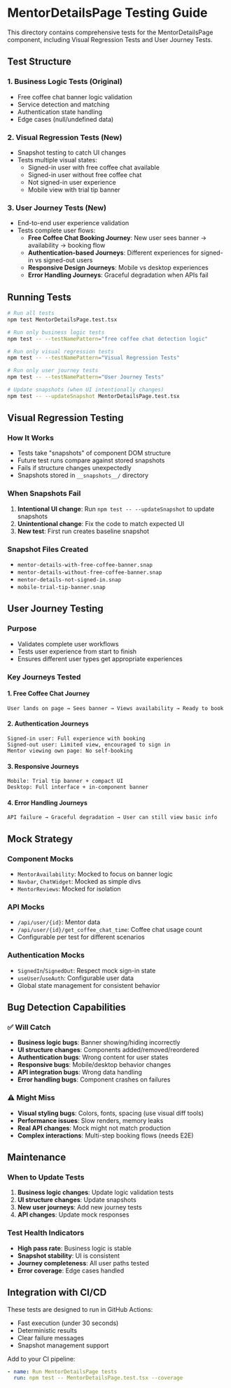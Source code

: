 # MentorDetailsPage Testing Guide

This directory contains comprehensive tests for the MentorDetailsPage component, including Visual Regression Tests and User Journey Tests.

## Test Structure

### 1. **Business Logic Tests** (Original)
- Free coffee chat banner logic validation
- Service detection and matching
- Authentication state handling
- Edge cases (null/undefined data)

### 2. **Visual Regression Tests** (New)
- Snapshot testing to catch UI changes
- Tests multiple visual states:
  - Signed-in user with free coffee chat available
  - Signed-in user without free coffee chat
  - Not signed-in user experience
  - Mobile view with trial tip banner

### 3. **User Journey Tests** (New)
- End-to-end user experience validation
- Tests complete user flows:
  - **Free Coffee Chat Booking Journey**: New user sees banner → availability → booking flow
  - **Authentication-based Journeys**: Different experiences for signed-in vs signed-out users
  - **Responsive Design Journeys**: Mobile vs desktop experiences
  - **Error Handling Journeys**: Graceful degradation when APIs fail

## Running Tests

```bash
# Run all tests
npm test MentorDetailsPage.test.tsx

# Run only business logic tests
npm test -- --testNamePattern="free coffee chat detection logic"

# Run only visual regression tests
npm test -- --testNamePattern="Visual Regression Tests"

# Run only user journey tests
npm test -- --testNamePattern="User Journey Tests"

# Update snapshots (when UI intentionally changes)
npm test -- --updateSnapshot MentorDetailsPage.test.tsx
```

## Visual Regression Testing

### How It Works
- Tests take "snapshots" of component DOM structure
- Future test runs compare against stored snapshots
- Fails if structure changes unexpectedly
- Snapshots stored in `__snapshots__/` directory

### When Snapshots Fail
1. **Intentional UI change**: Run `npm test -- --updateSnapshot` to update snapshots
2. **Unintentional change**: Fix the code to match expected UI
3. **New test**: First run creates baseline snapshot

### Snapshot Files Created
- `mentor-details-with-free-coffee-banner.snap`
- `mentor-details-without-free-coffee-banner.snap`
- `mentor-details-not-signed-in.snap`
- `mobile-trial-tip-banner.snap`

## User Journey Testing

### Purpose
- Validates complete user workflows
- Tests user experience from start to finish
- Ensures different user types get appropriate experiences

### Key Journeys Tested

#### 1. Free Coffee Chat Journey
```
User lands on page → Sees banner → Views availability → Ready to book
```

#### 2. Authentication Journeys
```
Signed-in user: Full experience with booking
Signed-out user: Limited view, encouraged to sign in
Mentor viewing own page: No self-booking
```

#### 3. Responsive Journeys
```
Mobile: Trial tip banner + compact UI
Desktop: Full interface + in-component banner
```

#### 4. Error Handling Journeys
```
API failure → Graceful degradation → User can still view basic info
```

## Mock Strategy

### Component Mocks
- `MentorAvailability`: Mocked to focus on banner logic
- `Navbar`, `ChatWidget`: Mocked as simple divs
- `MentorReviews`: Mocked for isolation

### API Mocks
- `/api/user/{id}`: Mentor data
- `/api/user/{id}/get_coffee_chat_time`: Coffee chat usage count
- Configurable per test for different scenarios

### Authentication Mocks
- `SignedIn`/`SignedOut`: Respect mock sign-in state
- `useUser`/`useAuth`: Configurable user data
- Global state management for consistent behavior

## Bug Detection Capabilities

### ✅ Will Catch
- **Business logic bugs**: Banner showing/hiding incorrectly
- **UI structure changes**: Components added/removed/reordered
- **Authentication bugs**: Wrong content for user states
- **Responsive bugs**: Mobile/desktop behavior changes
- **API integration bugs**: Wrong data handling
- **Error handling bugs**: Component crashes on failures

### ⚠️ Might Miss
- **Visual styling bugs**: Colors, fonts, spacing (use visual diff tools)
- **Performance issues**: Slow renders, memory leaks
- **Real API changes**: Mock might not match production
- **Complex interactions**: Multi-step booking flows (needs E2E)

## Maintenance

### When to Update Tests
1. **Business logic changes**: Update logic validation tests
2. **UI structure changes**: Update snapshots
3. **New user journeys**: Add new journey tests
4. **API changes**: Update mock responses

### Test Health Indicators
- **High pass rate**: Business logic is stable
- **Snapshot stability**: UI is consistent
- **Journey completeness**: All user paths tested
- **Error coverage**: Edge cases handled

## Integration with CI/CD

These tests are designed to run in GitHub Actions:
- Fast execution (under 30 seconds)
- Deterministic results
- Clear failure messages
- Snapshot management support

Add to your CI pipeline:
```yaml
- name: Run MentorDetailsPage tests
  run: npm test -- MentorDetailsPage.test.tsx --coverage
```
